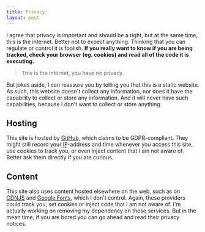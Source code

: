 ```yaml
---
title: Privacy
layout: post
---
```


I agree that privacy is important and should be a right, but at the same time, this is the internet. Better not to expect anything. Thinking that you can regulate or control it is foolish. **If you really want to know if you are being tracked, check your browser (eg. cookies) and read all of the code it is executing.**

>   This is the internet, you have no privacy. 

But jokes aside, I can reassure you by telling you that this is a static website. As such, this website doesn't collect any information, nor does it have the capability to collect or store any information. And it will never have such capabilities, because I don't want to collect or store anything.

## Hosting

This site is hosted by [GitHub][], which claims to be <abbr>GDPR</abbr>-compliant. They might still record your <abbr title="Internet Protocol">IP</abbr>-address and time whenever you access this site, use cookies to track you, or even inject content that I am not aware of. Better ask them directly if you are curious.

## Content

This site also uses content hosted elsewhere on the web, such as on [CDNJS][CDNJS] and [Google Fonts][Google], which I don't control. Again, these providers could track you, set cookies or inject code that I am not aware of. I'm actually working on removing my dependency on these services. But in the mean time, if you are bored you can go ahead and read their privacy notices.

[GitHub]: https://help.github.com/articles/github-privacy-statement/
[CDNJS]: https://cdnjs.com/
[Google]: https://policies.google.com/privacy?hl=en
